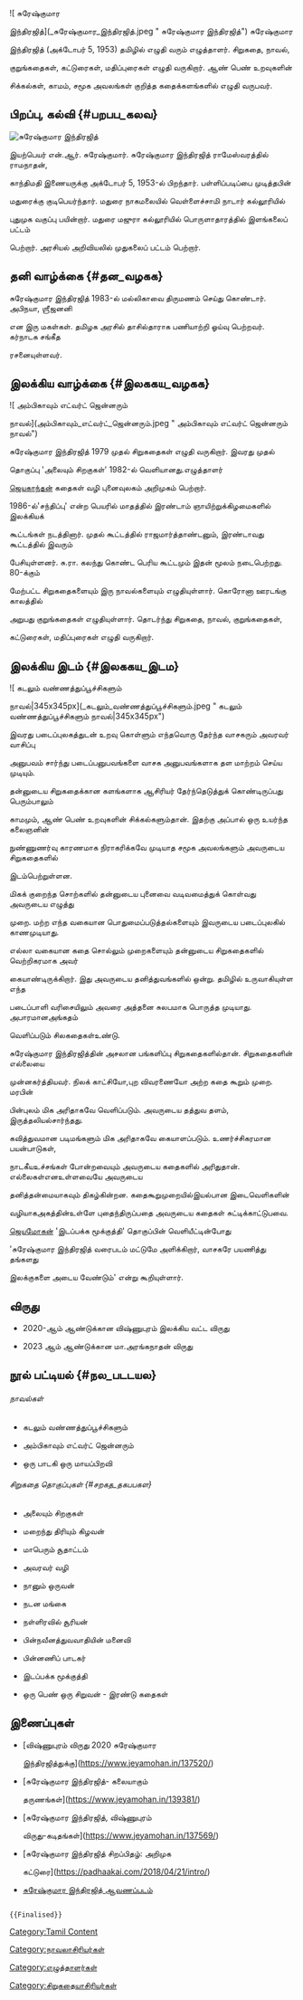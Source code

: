 ![ சுரேஷ்குமார
இந்திரஜித்](_சுரேஷ்குமார_இந்திரஜித்.jpeg " சுரேஷ்குமார இந்திரஜித்") சுரேஷ்குமார
இந்திரஜித் (அக்டோபர் 5, 1953) தமிழில் எழுதி வரும் எழுத்தாளர். சிறுகதை, நாவல்,
குறுங்கதைகள், கட்டுரைகள், மதிப்புரைகள் எழுதி வருகிறார். ஆண் பெண் உறவுகளின்
சிக்கல்கள், காமம், சமூக அவலங்கள் குறித்த கதைக்களங்களில் எழுதி வருபவர்.

## பிறப்பு, கல்வி {#பறபப_கலவ}

![சுரேஷ்குமார இந்திரஜித்](சுரேஷ்குமார_இந்திரஜித்1.jpg "சுரேஷ்குமார இந்திரஜித்")
இயற்பெயர் என்.ஆர். சுரேஷ்குமார். சுரேஷ்குமார இந்திரஜித் ராமேஸ்வரத்தில் ராமநாதன்,
காந்திமதி இணையருக்கு அக்டோபர் 5, 1953-ல் பிறந்தார். பள்ளிப்படிப்பை முடித்தபின்
மதுரைக்கு குடிபெயர்ந்தார். மதுரை நாகமலையில் வெள்ளைச்சாமி நாடார் கல்லூரியில்
புதுமுக வகுப்பு பயின்றார். மதுரை மஜுரா கல்லூரியில் பொருளாதாரத்தில் இளங்கலைப் பட்டம்
பெற்றார். அரசியல் அறிவியலில் முதுகலைப் பட்டம் பெற்றார்.

## தனி வாழ்க்கை {#தன_வழகக}

சுரேஷ்குமார இந்திரஜித் 1983-ல் மல்லிகாவை திருமணம் செய்து கொண்டார். அபிநயா, ஶ்ரீஜனனி
என இரு மகள்கள். தமிழக அரசில் தாசில்தாராக பணியாற்றி ஓய்வு பெற்றவர். கர்நாடக சங்கீத
ரசனையுள்ளவர்.

## இலக்கிய வாழ்க்கை {#இலககய_வழகக}

![ அம்பிகாவும் எட்வர்ட் ஜென்னரும்
நாவல்](அம்பிகாவும்_எட்வர்ட்_ஜென்னரும்.jpeg " அம்பிகாவும் எட்வர்ட் ஜென்னரும் நாவல்")
சுரேஷ்குமார இந்திரஜித் 1979 முதல் சிறுகதைகள் எழுதி வருகிறார். இவரது முதல்
தொகுப்பு \'அலையும் சிறகுகள்' 1982-ல் வெளியானது.எழுத்தாளர்
[ஜெயகாந்தன்](ஜெயகாந்தன் "wikilink") கதைகள் வழி புனைவுலகம் அறிமுகம் பெற்றார்.
1986-ல்\'சந்திப்பு' என்ற பெயரில் மாதத்தில் இரண்டாம் ஞாயிற்றுக்கிழமைகளில் இலக்கியக்
கூட்டங்கள் நடத்தினார். முதல் கூட்டத்தில் ராஜமார்த்தாண்டனும், இரண்டாவது கூட்டத்தில் இவரும்
பேசியுள்ளனர். சு.ரா. கலந்து கொண்ட பெரிய கூட்டமும் இதன் மூலம் நடைபெற்றது. 80-க்கும்
மேற்பட்ட சிறுகதைகளையும் இரு நாவல்களையும் எழுதியுள்ளார். கொரோனா ஊரடங்கு காலத்தில்
அறுபது குறுங்கதைகள் எழுதியுள்ளார். தொடர்ந்து சிறுகதை, நாவல், குறுங்கதைகள்,
கட்டுரைகள், மதிப்புரைகள் எழுதி வருகிறார்.

## இலக்கிய இடம் {#இலககய_இடம}

![ கடலும் வண்ணத்துப்பூச்சிகளும்
நாவல்\|345x345px](_கடலும்_வண்ணத்துப்பூச்சிகளும்.jpeg " கடலும் வண்ணத்துப்பூச்சிகளும் நாவல்|345x345px")
இவரது படைப்புலகத்துடன் உறவு கொள்ளும் எந்தவொரு தேர்ந்த வாசகரும் அவரவர் வாசிப்பு
அனுபவம் சார்ந்து படைப்பனுபவங்களை வாசக அனுபவங்களாக தள மாற்றம் செய்ய முடியும்.
தன்னுடைய சிறுகதைக்கான களங்களாக ஆசிரியர் தேர்ந்தெடுத்துக் கொண்டிருப்பது பெரும்பாலும்
காமமும், ஆண் பெண் உறவுகளின் சிக்கல்களும்தான். இதற்கு அப்பால் ஒரு உயர்ந்த கலைஞனின்
நுண்ணுணர்வு காரணமாக நிராகரிக்கவே முடியாத சமூக அவலங்களும் அவருடைய சிறுகதைகளில்
இடம்பெற்றுள்ளன.

மிகக் குறைந்த சொற்களில் தன்னுடைய புனைவை வடிவமைத்துக் கொள்வது அவருடைய எழுத்து
முறை. மற்ற எந்த வகையான பொதுமைப்படுத்தல்களையும் இவருடைய படைப்புலகில் காணமுடியாது.
எல்லா வகையான கதை சொல்லும் முறைகளையும் தன்னுடைய சிறுகதைகளில் வெற்றிகரமாக அவர்
கையாண்டிருக்கிறார். இது அவருடைய தனித்துவங்களில் ஒன்று. தமிழில் உருவாகியுள்ள எந்த
படைப்பாளி வரிசையிலும் அவரை அத்தனை சுலபமாக பொருத்த முடியாது. அபாரமானஅங்கதம்
வெளிப்படும் சிலகதைகள்உண்டு.

சுரேஷ்குமார இந்திரஜித்தின் அசலான பங்களிப்பு சிறுகதைகளில்தான். சிறுகதைகளின் எல்லையை
முன்னகர்த்தியவர். நிலக் காட்சியோ,புற விவரணையோ அற்ற கதை கூறும் முறை. மரபின்
பின்புலம் மிக அரிதாகவே வெளிப்படும். அவருடைய தத்துவ தளம், இருத்தலியல்சார்ந்தது.
கவித்துவமான படிமங்களும் மிக அரிதாகவே கையாளப்படும். உணர்ச்சிகரமான பயன்பாடுகள்,
நாடகீயஉச்சங்கள் போன்றவையும் அவருடைய கதைகளில் அரிதுதான். எல்லைகள்எனஉள்ளவையே அவருடைய
தனித்தன்மையாகவும் திகழ்கின்றன. கதைகூறுமுறையில்இயல்பான இடைவெளிகளின்
வழியாகஅகத்தின்உள்ளே புதைந்திருப்பதை அவருடைய கதைகள் சுட்டிக்காட்டுபவை.
[ஜெயமோகன்](ஜெயமோகன் "wikilink") \'இடப்பக்க மூக்குத்தி' தொகுப்பின் வெளியீட்டின்போது
\'சுரேஷ்குமார இந்திரஜித் வரைபடம் மட்டுமே அளிக்கிறார், வாசகரே பயணித்து தங்களது
இலக்குகளை அடைய வேண்டும்\' என்று கூறியுள்ளார்.

## விருது

-   2020-ஆம் ஆண்டுக்கான விஷ்ணுபுரம் இலக்கிய வட்ட விருது
-   2023 ஆம் ஆண்டுக்கான மா.அரங்கநாதன் விருது

## நூல் பட்டியல் {#நல_படடயல}

###### நாவல்கள்

-   கடலும் வண்ணத்துப்பூச்சிகளும்
-   அம்பிகாவும் எட்வர்ட் ஜென்னரும்
-   ஒரு பாடகி ஒரு மாயப்பிறவி

###### சிறுகதை தொகுப்புகள் {#சறகத_தகபபகள}

-   அலையும் சிறகுகள்
-   மறைந்து திரியும் கிழவன்
-   மாபெரும் சூதாட்டம்
-   அவரவர் வழி
-   நானும் ஒருவன்
-   நடன மங்கை
-   நள்ளிரவில் சூரியன்
-   பின்நவீனத்துவவாதியின் மனைவி
-   பின்னணிப் பாடகர்
-   இடப்பக்க மூக்குத்தி
-   ஒரு பெண் ஒரு சிறுவன் - இரண்டு கதைகள்

## இணைப்புகள்

-   [விஷ்ணுபுரம் விருது 2020 சுரேஷ்குமார
    இந்திரஜித்துக்கு](https://www.jeyamohan.in/137520/)
-   [சுரேஷ்குமார இந்திரஜித்- கலையாகும்
    தருணங்கள்](https://www.jeyamohan.in/139381/)
-   [சுரேஷ்குமார இந்திரஜித், விஷ்ணுபுரம்
    விருது-கடிதங்கள்](https://www.jeyamohan.in/137569/)
-   [சுரேஷ்குமார இந்திரஜித் சிறப்பிதழ்: அறிமுக
    கட்டுரை](https://padhaakai.com/2018/04/21/intro/)
-   [சுரேஷ்குமார இந்திரஜித் ஆவணப்படம்](https://www.jeyamohan.in/142127/)

```{=mediawiki}
{{Finalised}}
```
[Category:Tamil Content](Category:Tamil_Content "wikilink")
[Category:நாவலாசிரியர்கள்](Category:நாவலாசிரியர்கள் "wikilink")
[Category:எழுத்தாளர்கள்](Category:எழுத்தாளர்கள் "wikilink")
[Category:சிறுகதையாசிரியர்கள்](Category:சிறுகதையாசிரியர்கள் "wikilink")
